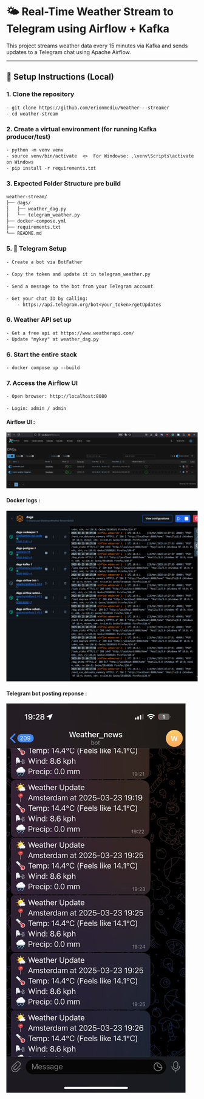 # 🌤️ Real-Time Weather Stream to Telegram using Airflow + Kafka

This project streams weather data every 15 minutes via Kafka and sends updates to a Telegram chat using Apache Airflow.

---

## 🔧 Setup Instructions (Local)

### 1. Clone the repository

    - git clone https://github.com/erionmediu/Weather---streamer
    - cd weather-stream



### 2. Create a virtual environment (for running Kafka producer/test)
    - python -m venv venv
    - source venv/bin/activate  <>  For Windowse: .\venv\Scripts\activate  on Windows
    - pip install -r requirements.txt

### 3. Expected Folder Structure pre build
    weather-stream/
    ├── dags/
    │   ├── weather_dag.py
    │   └── telegram_weather.py
    ├── docker-compose.yml
    ├── requirements.txt
    └── README.md

### 5. 💬 Telegram Setup

    - Create a bot via BotFather

    - Copy the token and update it in telegram_weather.py

    - Send a message to the bot from your Telegram account

    - Get your chat ID by calling:
        - https://api.telegram.org/bot<your_token>/getUpdates

### 6. Weather API set up

    - Get a free api at https://www.weatherapi.com/
    - Update "mykey" at weather_dag.py


### 6. Start the entire stack
    - docker compose up --build


### 7. Access the Airflow UI

    - Open browser: http://localhost:8080

    - Login: admin / admin



#### Airflow UI :

![alt text](assets/image.png)

#### Docker logs :

![alt text](assets/image2.png)

#### Telegram bot posting reponse :

![alt text](assets/image3.png)


```bash








